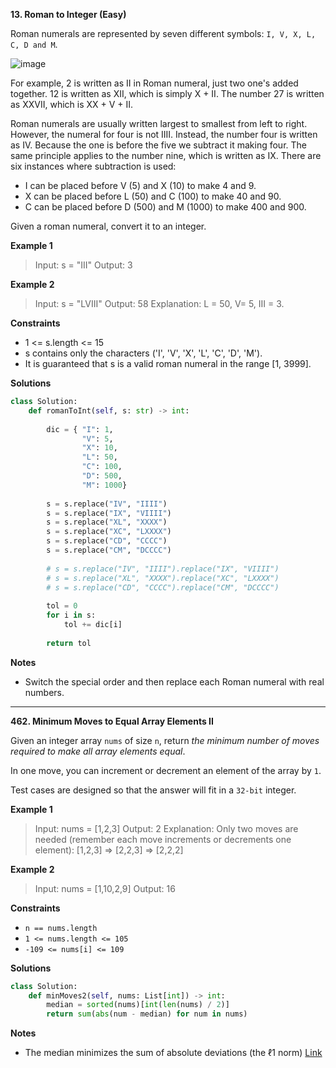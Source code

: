 **13. Roman to Integer (Easy)**

Roman numerals are represented by seven different symbols: `I, V, X, L, C, D and M`.

![image](https://user-images.githubusercontent.com/51500878/131761932-7c6b31d2-f037-4132-89d9-d3db0310fef2.png)

For example, 2 is written as II in Roman numeral, just two one's added together. 12 is written as XII, which is simply X + II. The number 27 is written as XXVII, which is XX + V + II.

Roman numerals are usually written largest to smallest from left to right. However, the numeral for four is not IIII. Instead, the number four is written as IV. Because the one is before the five we subtract it making four. The same principle applies to the number nine, which is written as IX. There are six instances where subtraction is used:

- I can be placed before V (5) and X (10) to make 4 and 9. 
- X can be placed before L (50) and C (100) to make 40 and 90. 
- C can be placed before D (500) and M (1000) to make 400 and 900.

Given a roman numeral, convert it to an integer.

**Example 1**

> Input: s = "III"
> Output: 3

**Example 2**

> Input: s = "LVIII"
> Output: 58
> Explanation: L = 50, V= 5, III = 3.

**Constraints**

- 1 <= s.length <= 15
- s contains only the characters ('I', 'V', 'X', 'L', 'C', 'D', 'M').
- It is guaranteed that s is a valid roman numeral in the range \[1, 3999].

**Solutions**

```python
class Solution:
    def romanToInt(self, s: str) -> int:
        
        dic = { "I": 1,
                "V": 5,
                "X": 10,
                "L": 50,
                "C": 100,
                "D": 500,
                "M": 1000}
        
        s = s.replace("IV", "IIII")
        s = s.replace("IX", "VIIII")
        s = s.replace("XL", "XXXX")
        s = s.replace("XC", "LXXXX")
        s = s.replace("CD", "CCCC")
        s = s.replace("CM", "DCCCC")
        
        # s = s.replace("IV", "IIII").replace("IX", "VIIII")
        # s = s.replace("XL", "XXXX").replace("XC", "LXXXX")
        # s = s.replace("CD", "CCCC").replace("CM", "DCCCC")
        
        tol = 0
        for i in s:
            tol += dic[i]
        
        return tol
```

**Notes**

- Switch the special order and then replace each Roman numeral with real numbers.

-------------------------------------------------------------------

**462. Minimum Moves to Equal Array Elements II**

Given an integer array `nums` of size `n`, return _the minimum number of moves required to make all array elements equal_.

In one move, you can increment or decrement an element of the array by `1`.

Test cases are designed so that the answer will fit in a `32-bit` integer.

**Example 1**

> Input: nums = [1,2,3]
> Output: 2
> Explanation:
> Only two moves are needed (remember each move increments or decrements one element):
> \[1,2,3]  =>  \[2,2,3]  =>  \[2,2,2]

**Example 2**

> Input: nums = [1,10,2,9]
> Output: 16

**Constraints**

- `n == nums.length`
- `1 <= nums.length <= 105`
- `-109 <= nums[i] <= 109`

**Solutions**

```python
class Solution:
    def minMoves2(self, nums: List[int]) -> int:
        median = sorted(nums)[int(len(nums) / 2)]
        return sum(abs(num - median) for num in nums)
```

**Notes**

- The median minimizes the sum of absolute deviations (the ℓ1 norm) [Link](https://math.stackexchange.com/questions/113270/the-median-minimizes-the-sum-of-absolute-deviations-the-ell-1-norm)


